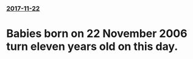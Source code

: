 ### [2017-11-22](/news/2017/11/22/index.md)

# Babies born on 22 November 2006 turn eleven years old on this day.



